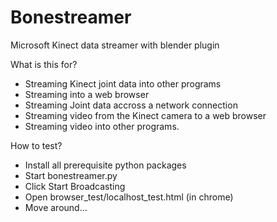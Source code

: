 Bonestreamer
============

Microsoft Kinect data streamer with blender plugin

What is this for?
 * Streaming Kinect joint data into other programs
 * Streaming into a web browser
 * Streaming Joint data accross a network connection
 * Streaming video from the Kinect camera to a web browser
 * Streaming video into other programs.
 
How to test?
 * Install all prerequisite python packages
 * Start bonestreamer.py
 * Click Start Broadcasting
 * Open browser_test/localhost_test.html (in chrome)
 * Move around...